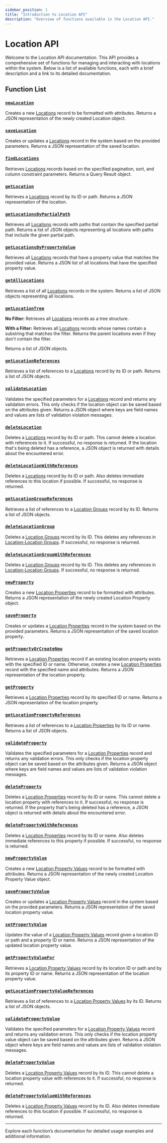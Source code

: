 ```yaml
---
sidebar_position: 1
title: "Introduction to Location API"
description: "Overview of functions available in the Location API."
---
```

# Location API

Welcome to the Location API documentation. This API provides a comprehensive set of functions for managing and interacting with locations within the system. Below is a list of available functions, each with a brief description and a link to its detailed documentation.

## Function List

### [`newLocation`](./new-location)

Creates a new [Locations](../../data-model/location-model/location) record to be formatted with attributes. Returns a JSON representation of the newly created Location object.

### [`saveLocation`](./save-location)

Creates or updates a [Locations](../../data-model/location-model/location) record in the system based on the provided parameters. Returns a JSON representation of the saved location.

### [`findLocations`](./find-locations)

Retrieves [Locations](../../data-model/location-model/location) records based on the specified pagination, sort, and column constraint parameters. Returns a Query Result object.

### [`getLocation`](./get-location)

Retrieves a [Locations](../../data-model/location-model/location) record by its ID or path. Returns a JSON representation of the location.

### [`getLocationsByPartialPath`](./get-locations-by-partial-path)

Retrieves all [Locations](../../data-model/location-model/location) records with paths that contain the specified partial path. Returns a list of JSON objects representing all locations with paths that include the given partial path.

### [`getLocationsByPropertyValue`](./get-locations-by-property-value)

Retrieves all [Locations](../../data-model/location-model/location) records that have a property value that matches the provided value. Returns a JSON list of all locations that have the specified property value.

### [`getAllLocations`](./get-all-locations)

Retrieves a list of all [Locations](../../data-model/location-model/location) records in the system. Returns a list of JSON objects representing all locations.

### [`getLocationTree`](./get-location-tree)

**No Filter:** Retrieves all [Locations](../../data-model/location-model/location) records as a tree structure. 

**With a Filter:** Retrieves all [Locations](../../data-model/location-model/location) records whose names contain a substring that matches the filter. Returns the parent locations even if they don't contain the filter.

Returns a list of JSON objects.

### [`getLocationReferences`](./get-location-references)

Retrieves a list of references to a [Locations](../../data-model/location-model/location) record by its ID or path. Returns a list of JSON objects.

### [`validateLocation`](./validate-location)

Validates the specified parameters for a [Locations](../../data-model/location-model/location) record and returns any validation errors. This only checks if the location object can be saved based on the attributes given. Returns a JSON object where keys are field names and values are lists of validation violation messages.

### [`deleteLocation`](./delete-location)

Deletes a [Locations](../../data-model/location-model/location) record by its ID or path. This cannot delete a location with references to it. If successful, no response is returned. If the location that's being deleted has a reference, a JSON object is returned with details about the encountered error.

### [`deleteLocationWithReferences`](./delete-location-with-references)

Deletes a [Locations](../../data-model/location-model/location) record by its ID or path. Also deletes immediate references to this location if possible. If successful, no response is returned.

### [`getLocationGroupReferences`](./get-location-group-references)

Retrieves a list of references to a [Location Groups](../../data-model/location-model/location-group) record by its ID. Returns a list of JSON objects.

### [`deleteLocationGroup`](./delete-location-group)

Deletes a [Location Groups](../../data-model/location-model/location-group) record by its ID. This deletes any references in [Location-Location Groups](../../data-model/location-model/location-location-group). If successful, no response is returned.

### [`deleteLocationGroupWithReferences`](./delete-location-group-with-references)

Deletes a [Location Groups](../../data-model/location-model/location-group) record by its ID. This deletes any references in [Location-Location Groups](../../data-model/location-model/location-location-group). If successful, no response is returned.

### [`newProperty`](./new-property)

Creates a new [Location Properties](../../data-model/location-model/location-property) record to be formatted with attributes. Returns a JSON representation of the newly created Location Property object.

### [`saveProperty`](./save-property)

Creates or updates a [Location Properties](../../data-model/location-model/location-property) record in the system based on the provided parameters. Returns a JSON representation of the saved location property.

### [`getPropertyOrCreateNew`](./get-property-or-create-new)

Retrieves a [Location Properties](../../data-model/location-model/location-property) record if an existing location property exists with the specified ID or name. Otherwise, creates a new [Location Properties](../../data-model/location-model/location-property) record with the specified name and attributes. Returns a JSON representation of the location property.

### [`getProperty`](./get-property)

Retrieves a [Location Properties](../../data-model/location-model/location-property) record by its specified ID or name. Returns a JSON representation of the location property.

### [`getLocationPropertyReferences`](./get-location-property-references)

Retrieves a list of references to a [Location Properties](../../data-model/location-model/location-property) by its ID or name. Returns a list of JSON objects.

### [`validateProperty`](./validate-property)

Validates the specified parameters for a [Location Properties](../../data-model/location-model/location-property) record and returns any validation errors. This only checks if the location property object can be saved based on the attributes given. Returns a JSON object where keys are field names and values are lists of validation violation messages.

### [`deleteProperty`](./delete-property)

Deletes a [Location Properties](../../data-model/location-model/location-property) record by its ID or name. This cannot delete a location property with references to it. If successful, no response is returned. If the property that's being deleted has a reference, a JSON object is returned with details about the encountered error.

### [`deletePropertyWithReferences`](./delete-property-with-references)

Deletes a [Location Properties](../../data-model/location-model/location-property) record by its ID or name. Also deletes immediate references to this property if possible. If successful, no response is returned.

### [`newPropertyValue`](./new-property-value)

Creates a new [Location Property Values](../../data-model/location-model/location-property-value) record to be formatted with attributes. Returns a JSON representation of the newly created Location Property Value object.

### [`savePropertyValue`](./save-property-value)

Creates or updates a [Location Property Values](../../data-model/location-model/location-property-value) record in the system based on the provided parameters. Returns a JSON representation of the saved location property value.

### [`setPropertyValue`](./set-property-value)

Updates the value of a [Location Property Values](../../data-model/location-model/location-property-value) record given a location ID or path and a property ID or name. Returns a JSON representation of the updated location property value.

### [`getPropertyValueFor`](./get-property-value-for)

Retrieves a [Location Property Values](../../data-model/location-model/location-property-value) record by its location ID or path and by its property ID or name. Returns a JSON representation of the location property value.

### [`getLocationPropertyValueReferences`](./get-location-property-value-references)

Retrieves a list of references to a [Location Property Values](../../data-model/location-model/location-property-value) by its ID. Returns a list of JSON objects.

### [`validatePropertyValue`](./validate-property-value)

Validates the specified parameters for a [Location Property Values](../../data-model/location-model/location-property-value) record and returns any validation errors. This only checks if the location property value object can be saved based on the attributes given. Returns a JSON object where keys are field names and values are lists of validation violation messages.

### [`deletePropertyValue`](./delete-property-value)

Deletes a [Location Property Values](../../data-model/location-model/location-property-value) record by its ID. This cannot delete a location property value with references to it. If successful, no response is returned.

### [`deletePropertyValueWithReferences`](./delete-property-value-with-references)

Deletes a [Location Property Values](../../data-model/location-model/location-property-value) record by its ID. Also deletes immediate references to this location if possible. If successful, no response is returned.

---

Explore each function’s documentation for detailed usage examples and additional information.